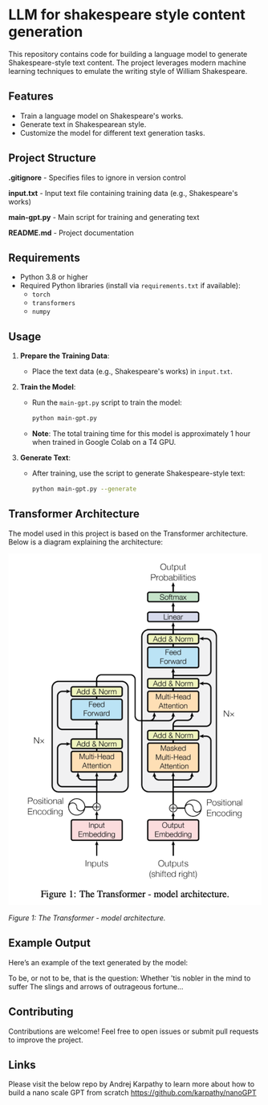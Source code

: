 # LLM for shakespeare style content generation

This repository contains code for building a language model to generate Shakespeare-style text content. The project leverages modern machine learning techniques to emulate the writing style of William Shakespeare.

## Features

- Train a language model on Shakespeare's works.
- Generate text in Shakespearean style.
- Customize the model for different text generation tasks.

## Project Structure

**.gitignore** - Specifies files to ignore in version control 

**input.txt** - Input text file containing training data (e.g., Shakespeare's works) 

**main-gpt.py** - Main script for training and generating text 

**README.md** - Project documentation

## Requirements

- Python 3.8 or higher
- Required Python libraries (install via `requirements.txt` if available):
  - `torch`
  - `transformers`
  - `numpy`

## Usage

1. **Prepare the Training Data**:
   - Place the text data (e.g., Shakespeare's works) in `input.txt`.

2. **Train the Model**:
   - Run the `main-gpt.py` script to train the model:
     ```bash
     python main-gpt.py
     ```

   - **Note**: The total training time for this model is approximately 1 hour when trained in Google Colab on a T4 GPU.

3. **Generate Text**:
   - After training, use the script to generate Shakespeare-style text:
     ```bash
     python main-gpt.py --generate
     ```

## Transformer Architecture

The model used in this project is based on the Transformer architecture. Below is a diagram explaining the architecture:

![Transformer Architecture](./image.png)

*Figure 1: The Transformer - model architecture.*

## Example Output

Here’s an example of the text generated by the model:

To be, or not to be, that is the question: Whether 'tis nobler in the mind to suffer The slings and arrows of outrageous fortune...

## Contributing

Contributions are welcome! Feel free to open issues or submit pull requests to improve the project.

## Links

Please visit the below repo by Andrej Karpathy to learn more about how to build a nano scale GPT from scratch
https://github.com/karpathy/nanoGPT